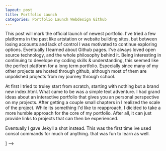 ```yaml
---
layout: post
title: Portfolio Launch
categories: Portfolio Launch Webdesign Github
---
```


This post will mark the official launch of newest portfolio. I've tried a few platforms in the past like artstation or website building sites, but between losing accounts and lack of control I was motivated to continue exploring options. Eventually I learned about Github pages. I've always loved open source technology, and the whole philosophy behind it. Being interesting in continuing to develope my coding skills & understanding, this seemed like the perfect platform for a long term portfolio. Especially since many of my other projects are hosted through github, although most of them are unpolished projects from my journey through school.

At first I tried to truley start from scratch, starting with nothing but a brand new index.html. What came to be was a simple text adventure. I had grand ideas about an interactive portfolio that gives you an personal perspective on my projects. After getting a couple small chapters in I realized the scale of the project. While its something I'd like to reapproach, I dicided to take a more humble approach for the core of my portfolio. After all, it can just provide links to projects that can then be experienced.

Eventually I gave Jekyll a shot instead. This was the first time ive used consol commands for much of anything. that was fun to learn as well.



<!-- ## Another great heading (h2) -->


<!-- ### Some great subheading (h3) -->


<!-- ### Some great subheading (h3) -->


<!-- > This quote will change your life. It will reveal the secrets of the universe, and all the wonders of humanity. Don't misuse it. -->


<!-- ### Some great subheading (h3)


<!-- ```html
<html>
  <head>
  </head>
  <body>
    <p>Hello, World!</p>
  </body>
</html>
``` -->


<!-- #### You might want a sub-subheading (h4) -->


<!-- #### But it's probably overkill (h4) -->


<!-- ### Oh hai, an unordered list!! -->


<!-- - First item, yo
- Second item, dawg
- Third item, what what?!
- Fourth item, fo sheezy my neezy -->

<!-- ### Oh hai, an ordered list!! -->


<!-- 1. First item, yo
2. Second item, dawg
3. Third item, what what?!
4. Fourth item, fo sheezy my neezy -->


<!-- ## Headings are cool! (h2) -->



<!-- ### Tables

|Title 1               | Title 2               | Title 3               | Title 4              |
|--------------------- | --------------------- | --------------------- | ---------------------|
|lorem                 | lorem ipsum           | lorem ipsum dolor     | lorem ipsum dolor sit|
|lorem ipsum dolor sit | lorem ipsum dolor sit | lorem ipsum dolor sit | lorem ipsum dolor sit|
|lorem ipsum dolor sit | lorem ipsum dolor sit | lorem ipsum dolor sit | lorem ipsum dolor sit|
|lorem ipsum dolor sit | lorem ipsum dolor sit | lorem ipsum dolor sit | lorem ipsum dolor sit| -->
] -->
